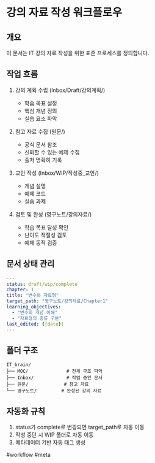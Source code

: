# 강의 자료 작성 워크플로우

## 개요
이 문서는 IT 강의 자료 작성을 위한 표준 프로세스를 정의합니다.

## 작업 흐름
1. 강의 계획 수립 (Inbox/Draft/강의계획/)
   - 학습 목표 설정
   - 핵심 개념 정의
   - 실습 요소 파악

2. 참고 자료 수집 (원문/)
   - 공식 문서 참조
   - 신뢰할 수 있는 예제 수집
   - 출처 명확히 기록

3. 교안 작성 (Inbox/WIP/작성중_교안/)
   - 개념 설명
   - 예제 코드
   - 실습 과제

4. 검토 및 완성 (영구노트/강의자료/)
   - 학습 목표 달성 확인
   - 난이도 적절성 검토
   - 예제 동작 검증

## 문서 상태 관리
```yaml
---
status: draft/wip/complete
chapter: 1
title: "변수와 자료형"
target_path: "영구노트/강의자료/Chapter1"
learning_objectives:
  - "변수의 개념 이해"
  - "자료형의 종류 구분"
last_edited: {{date}}
---
```

## 폴더 구조
```
IT_brain/
├── MOC/              # 전체 구조 파악
├── Inbox/            # 작업 중인 문서
├── 원문/             # 참고 자료
└── 영구노트/         # 완성된 강의 자료
```

## 자동화 규칙
1. status가 complete로 변경되면 target_path로 자동 이동
2. 작성 중단 시 WIP 폴더로 자동 이동
3. 메타데이터 기반 자동 태그 생성

#workflow #meta 